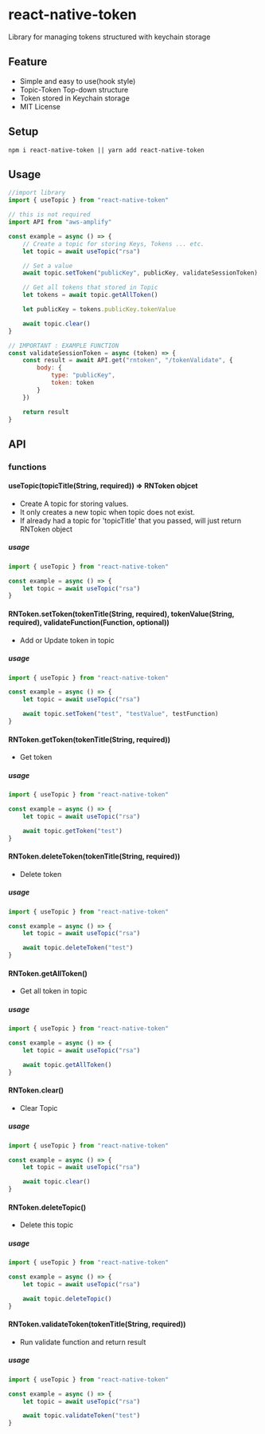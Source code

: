 # react-native-token
Library for managing tokens structured with keychain storage

## Feature
* Simple and easy to use(hook style)
* Topic-Token Top-down structure
* Token stored in Keychain storage
* MIT License

## Setup
```npm i react-native-token || yarn add react-native-token```

## Usage
```javascript
//import library
import { useTopic } from "react-native-token"

// this is not required
import API from "aws-amplify"

const example = async () => {
    // Create a topic for storing Keys, Tokens ... etc.
    let topic = await useTopic("rsa")

    // Set a value
    await topic.setToken("publicKey", publicKey, validateSessionToken)

    // Get all tokens that stored in Topic
    let tokens = await topic.getAllToken()

    let publicKey = tokens.publicKey.tokenValue

    await topic.clear()
}

// IMPORTANT : EXAMPLE FUNCTION
const validateSessionToken = async (token) => {
    const result = await API.get("rntoken", "/tokenValidate", {
        body: {
            type: "publicKey",
            token: token
        }
    })

    return result
}

```

## API
### functions
#### useTopic(topicTitle(String, required)) => RNToken objcet
* Create A topic for storing values.
* It only creates a new topic when topic does not exist.
* If already had a topic for 'topicTitle' that you passed, will just return RNToken object

##### usage 
```javascript
import { useTopic } from "react-native-token"

const example = async () => {
    let topic = await useTopic("rsa")
}
```

#### RNToken.setToken(tokenTitle(String, required), tokenValue(String, required), validateFunction(Function, optional))
* Add or Update token in topic

##### usage 
```javascript
import { useTopic } from "react-native-token"

const example = async () => {
    let topic = await useTopic("rsa")

    await topic.setToken("test", "testValue", testFunction)
}
```

#### RNToken.getToken(tokenTitle(String, required))
* Get token 

##### usage 
```javascript
import { useTopic } from "react-native-token"

const example = async () => {
    let topic = await useTopic("rsa")

    await topic.getToken("test")
}
```

#### RNToken.deleteToken(tokenTitle(String, required))
* Delete token

##### usage 
```javascript
import { useTopic } from "react-native-token"

const example = async () => {
    let topic = await useTopic("rsa")

    await topic.deleteToken("test")
}
```

#### RNToken.getAllToken()
* Get all token in topic

##### usage 
```javascript
import { useTopic } from "react-native-token"

const example = async () => {
    let topic = await useTopic("rsa")

    await topic.getAllToken()
}
```
#### RNToken.clear()
* Clear Topic

##### usage
```javascript
import { useTopic } from "react-native-token"

const example = async () => {
    let topic = await useTopic("rsa")

    await topic.clear()
}
```

#### RNToken.deleteTopic()
* Delete this topic

##### usage 
```javascript
import { useTopic } from "react-native-token"

const example = async () => {
    let topic = await useTopic("rsa")

    await topic.deleteTopic()
}
```

#### RNToken.validateToken(tokenTitle(String, required))
* Run validate function and return result 

##### usage 
```javascript
import { useTopic } from "react-native-token"

const example = async () => {
    let topic = await useTopic("rsa")

    await topic.validateToken("test")
}
```

